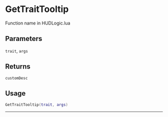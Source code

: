 # GetTraitTooltip
Function name in HUDLogic.lua
## Parameters
`trait`, `args`
## Returns
`customDesc`
## Usage
```lua
GetTraitTooltip(trait, args)
```
---
